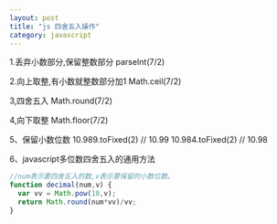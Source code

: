 ```yaml
---
layout: post
title: "js 四舍五入操作"
category: javascript
---
```


1.丢弃小数部分,保留整数部分
parseInt(7/2)

2.向上取整,有小数就整数部分加1
Math.ceil(7/2)

3,四舍五入
Math.round(7/2)

4,向下取整
Math.floor(7/2)

5、保留小数位数
10.989.toFixed(2) // 10.99
10.984.toFixed(2) // 10.98

6、javascript多位数四舍五入的通用方法

```javascript
//num表示要四舍五入的数,v表示要保留的小数位数。
function decimal(num,v) {
  var vv = Math.pow(10,v);
  return Math.round(num*vv)/vv;
}
```